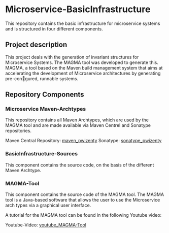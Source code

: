 <h1>Microservice-BasicInfrastructure</h1>

<p>This repository contains the basic infrastructure for microservice systems and is 
structured in four different components.</p>

<h2>Project description</h2>
<p>
This project deals with the generation of invariant structures for Microservice 
Systems. The MAGMA tool was developed to generate this. MAGMA, a tool based on the Maven build management system
that aims at accelerating the development of Microservice architectures by generating pre-congured, runnable systems. 
</p>

<h2>Repository Components
<h3>Microservice Maven-Archtypes</h3>
<p>This repository contains all Maven Archtypes, which are used by the MAGMA tool and are made available via Maven Centrel and Sonatype repositories.</p>

Maven Central Repository: <a href="https://repo1.maven.org/maven2/com/github/pwizenty/" title="Maven Central">maven_pwizenty</a>
Sonatype: <a href="https://oss.sonatype.org/content/groups/staging/com/github/pwizenty/" title="Sonatype">sonatype_pwizenty</a>

 
<h3>BasicInfrastructure-Sources</h3>
<p>This component contains the source code, on the basis of the different Maven Archtype.</p>  

<h3>MAGMA-Tool</h3>
<p>This component contains the source code of the MAGMA tool. The MAGMA tool is a Java-based software that allows the user to use the Microservice arch types via a graphical user interface.</p>
<p>A tutorial for the MAGMA tool can be found in the following Youtube video:</p>

Youtube-Video: <a href="https://oss.sonatype.org/content/groups/staging/com/github/pwizenty/" title="Sonatype">youtube_MAGMA-Tool</a>
